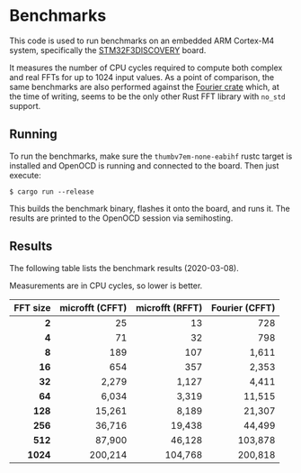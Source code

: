 # Benchmarks

This code is used to run benchmarks on an embedded ARM Cortex-M4 system,
specifically the [STM32F3DISCOVERY][1] board.

It measures the number of CPU cycles required to compute both complex and real
FFTs for up to 1024 input values. As a point of comparison, the same benchmarks
are also performed against the [Fourier crate][2] which, at the time of writing,
seems to be the only other Rust FFT library with `no_std` support.

## Running

To run the benchmarks, make sure the `thumbv7em-none-eabihf` rustc target
is installed and OpenOCD is running and connected to the board. Then just
execute:

```
$ cargo run --release
```

This builds the benchmark binary, flashes it onto the board, and runs it.
The results are printed to the OpenOCD session via semihosting.

## Results

The following table lists the benchmark results (2020-03-08).

Measurements are in CPU cycles, so lower is better.

| FFT size | microfft (CFFT) | microfft (RFFT) | Fourier (CFFT) |
| -------: | --------------: | --------------: | -------------: |
|    **2** |              25 |              13 |            728 |
|    **4** |              71 |              32 |            798 |
|    **8** |             189 |             107 |          1,611 |
|   **16** |             654 |             357 |          2,353 |
|   **32** |           2,279 |           1,127 |          4,411 |
|   **64** |           6,034 |           3,319 |         11,515 |
|  **128** |          15,261 |           8,189 |         21,307 |
|  **256** |          36,716 |          19,438 |         44,499 |
|  **512** |          87,900 |          46,128 |        103,878 |
| **1024** |         200,214 |         104,768 |        200,818 |

[1]: https://www.st.com/en/evaluation-tools/stm32f3discovery.html
[2]: https://crates.io/crates/fourier

